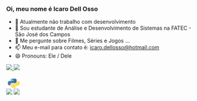 ### Oi, meu nome é Icaro Dell Osso

- 🔭 Atualmente não trabalho com desenvolvimento
- 🌱 Sou estudante de Análise e Desenvolvimento de Sistemas na FATEC - São José dos Campos
- 💬 Me pergunte sobre Filmes, Séries e Jogos ...
- 📫 Meu e-mail para contato é: icaro.dellosso@hotmail.com
- 😄 Pronouns: Ele / Dele

<div>
  <a href="https://github.com/Mikkenz">
  <img height="150em" src="https://github-readme-stats.vercel.app/api?username=Mikkenz&show_icons=true&theme=darcula&include_all_commits=true&count_private=true"/>
  <img height="150em" src="https://github-readme-stats.vercel.app/api/top-langs/?username=Mikkenz&layout=compact&langs_count=7&theme=darcula"/>
</div>
  <div style="display: inline_block"><br>
  <img align="center" alt="Rafa-Python" height="30" width="40" src="https://raw.githubusercontent.com/devicons/devicon/master/icons/python/python-original.svg">
</div>

 <div>
  <a href="https://www.instagram.com/_mikken/" target="_blank"><img src="https://img.shields.io/badge/-Instagram-%23E4405F?style=for-the-badge&logo=instagram&logoColor=white" target="_blank"></a>
  <a href = "mailto:icaro.dellosso@hotmail.com"><img src="https://img.shields.io/badge/Microsoft_Outlook-0078D4?style=for-the-badge&logo=microsoft-outlook&logoColor=white" target="_blank"></a>
 </div>
